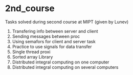 # 2nd_course

Tasks solved during second course at MIPT (given by Lunev)

1. Transfering info between server and client
2. Sending messages between proc
3. Using semafors for client and server task
4. Practice to use signals for data transfer
5. Single thread proxi
6. Sorted array Library
7. Distributed integral computing on one computer
8. Distributed integral computing on several computers
